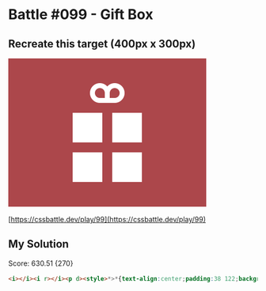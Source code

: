 # Battle #099 - Gift Box

## Recreate this target (400px x 300px)

<img src="./target@2x.png" width="400" height="300">

[https://cssbattle.dev/play/99](https://cssbattle.dev/play/99)

## My Solution

Score: 630.51 {270}

```html
<i></i><i r></i><p d><style>*>*{text-align:center;padding:38 122;background:#AC474b}i,[d]{padding:10}i{display:inline-flex;border:10px solid #FFF;border-radius:20px 20px 0;margin:4 -5}[r]{transform:scaleX(-1)}[d]{border:solid 60px;border-image:linear-gradient(#FFF,#FFF
```

